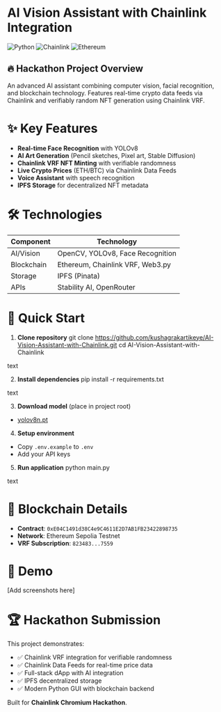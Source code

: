 # AI Vision Assistant with Chainlink Integration

![Python](https://img.shields.io/badge/Python-3.10-blue)
![Chainlink](https://img.shields.io/badge/Chainlink-VRF-green)
![Ethereum](https://img.shields.io/badge/Ethereum-Sepolia-purple)

## 🔥 Hackathon Project Overview ##

An advanced AI assistant combining computer vision, facial recognition, and blockchain technology. Features real-time crypto data feeds via Chainlink and verifiably random NFT generation using Chainlink VRF.

# ✨ Key Features

- **Real-time Face Recognition** with YOLOv8
- **AI Art Generation** (Pencil sketches, Pixel art, Stable Diffusion)
- **Chainlink VRF NFT Minting** with verifiable randomness
- **Live Crypto Prices** (ETH/BTC) via Chainlink Data Feeds
- **Voice Assistant** with speech recognition
- **IPFS Storage** for decentralized NFT metadata

# 🛠️ Technologies

| Component | Technology |
|-----------|------------|
| AI/Vision | OpenCV, YOLOv8, Face Recognition |
| Blockchain | Ethereum, Chainlink VRF, Web3.py |
| Storage | IPFS (Pinata) |
| APIs | Stability AI, OpenRouter |

# 🚀 Quick Start

1. **Clone repository**
git clone https://github.com/kushagrakartikeye/AI-Vision-Assistant-with-Chainlink.git
cd AI-Vision-Assistant-with-Chainlink

text

2. **Install dependencies**
pip install -r requirements.txt

text

3. **Download model** (place in project root)
- [yolov8n.pt](https://github.com/ultralytics/assets/releases/download/v0.0.0/yolov8n.pt)

4. **Setup environment**
- Copy `.env.example` to `.env`
- Add your API keys

5. **Run application**
python main.py

text

# 🔗 Blockchain Details

- **Contract**: `0xE04C1491d38C4e9C4611E2D7AB1FB23422898735`
- **Network**: Ethereum Sepolia Testnet
- **VRF Subscription**: `823483...7559`

# 📸 Demo

[Add screenshots here]

# 🏆 Hackathon Submission

This project demonstrates:
- ✅ Chainlink VRF integration for verifiable randomness
- ✅ Chainlink Data Feeds for real-time price data
- ✅ Full-stack dApp with AI integration
- ✅ IPFS decentralized storage
- ✅ Modern Python GUI with blockchain backend

Built for **Chainlink Chromium Hackathon**.
